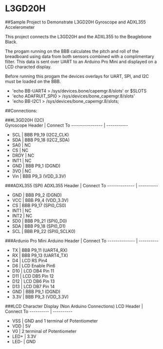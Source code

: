 # L3GD20H
##Sample Project to Demonstrate L3GD20H Gyroscope and ADXL355 Accelerometer

This project connects the L3GD20H and the ADXL355 to the Beaglebone Black. 

The progam running on the BBB calculates the pitch and roll of the breadboard using data from both sensors combined with a complimentary filter. This data is sent over UART to an Arduino Pro Mini and displayed on a LCD characted display.

Before running this progam the devices overlays for UART, SPI, and I2C must be loaded on the BBB.
* 'echo BB-UART4 > /sys/devices.bone/capemgr.8/slots' or $SLOTS
* 'echo ADAFRUIT_SPI0 > /sys/devices/bone_capemgr.8/slots'
* 'echo BB-I2C1 > /sys/devices/bone_capemgr.8/slots;

##Connections:

###L3GD20H (I2C)   
Gyroscope Header |  Connect To
---------------- | -----------
* SCL | BBB P9_19 (I2C2_CLK)
* SDA | BBB P9_18 (I2C2_SDA)
* SA0 | NC
* CS  | NC
* DRDY | NC
* INT1 | NC
* GND | BBB P9_1 (DGND)
* 3VO | NC    
* Vin | BBB P9_3 (VDD_3.3V) 

###ADXL355 (SPI)
ADXL355 Header | Connect To
-------------- | ----------
* GND | BBB P9_2 (DGND)
* VCC | BBB P9_4 (VDD_3.3V)
* CS | BBB P9_17 (SPI0_CS0)
* INT1 | NC 
* INT2 | NC 
* SD0 | BBB P9_21 (SPI0_D0)
* SDA | BBB P9_18 (SPI0_D1)
* SCL | BBB P9_22 (SPI0_SCLK0)

###Ardunio Pro Mini
Arduino Header | Connect To
-------------- | ----------
* TX | BBB P9_11 (UART4_RX)
* RX | BBB P9_13 (UART4_TX)
* D4 | LCD RS Pin4
* D6 | LCD Enable Pin6
* D10 | LCD DB4 Pin 11
* D11 | LCD DB5 Pin 12
* D12 | LCD DB6 Pin 13
* D13 | LCD DB7 Pin 14
* GND | BBB P9_1 (DGND)
* 3.3V | BBB P9_3 (VDD_3.3V)

###LCD Character Display (Non Arduino Connections)
LCD Header | Connect To
---------- | ----------
* VSS | GND and 1 terminal of Potentiometer
* VDD | 5V
* V0  | 2 terminal of Potentiometer
* LED+ | 3.3V
* LED- | GND
